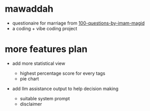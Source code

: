 # mawaddah

- questionaire for marriage from [100-questions-by-imam-magid](https://www.rahmaa.org/resources/100-questions-by-imam-magid/)
- a coding + vibe coding project

# more features plan


- add more statistical view 
    - highest percentage score for every tags
    - pie chart

- add llm assistance output to help decision making
    - suitable system prompt
    - disclaimer
